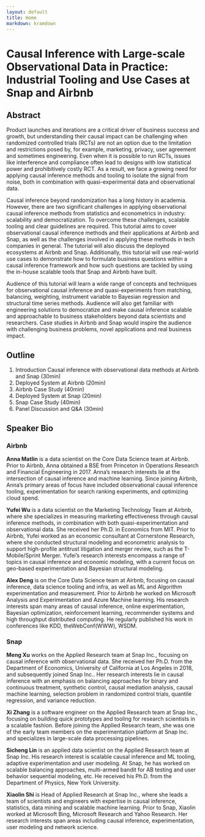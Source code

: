 ```yaml
---
layout: default
title: Home
markdown: kramdown
---
```



# Causal Inference with Large-scale Observational Data in Practice: Industrial Tooling and Use Cases at Snap and Airbnb

## Abstract
Product launches and iterations are a critical driver of business success and growth, but understanding their causal impact can be challenging when randomized controlled trials (RCTs) are not an option due to the limitation and restrictions posed by, for example, marketing, privacy, user agreement and sometimes engineering. Even when it is possible to run RCTs, issues like interference and compliance often lead to designs with low statistical power and prohibitively costly RCT. As a result, we face a growing need for applying causal inference methods and tooling to isolate the signal from noise, both in combination with quasi-experimental data and observational data.

Causal inference beyond randomization has a long history in academia. However, there are two significant challenges in applying observational causal inference methods from statistics and econometrics in industry: scalability and democratization. To overcome these challenges, scalable tooling and clear guidelines are required. This tutorial aims to cover observational causal inference methods and their applications at Airbnb and Snap, as well as the challenges involved in applying these methods in tech companies in general. The tutorial will also discuss the deployed ecosystems at Airbnb and Snap. Additionally, this tutorial will use real-world use cases to demonstrate how to formulate business questions within a causal inference framework and how such questions are tackled by using the in-house scalable tools that Snap and Airbnb have built.

Audience of this tutorial will learn a wide range of concepts and techniques for observational causal inference and quasi-experiments from matching, balancing, weighting, instrument variable to Bayesian regression and structural time series methods. Audience will also get familiar with engineering solutions to democratize and make causal inference scalable and approachable to business stakeholders beyond data scientists and researchers. Case studies in Airbnb and Snap would inspire the audience with challenging business problems, novel applications and real business impact.


## Outline

1. Introduction Causal inference with observational data methods at Airbnb and Snap (30min)
2. Deployed System at Airbnb (20min)
3. Airbnb Case Study (40min)
4. Deployed System at Snap (20min)
5. Snap Case Study (40min)
6. Panel Discussion and Q&A (30min)


## Speaker Bio

### Airbnb

__Anna Matlin__ is a data scientist on the Core Data Science team at Airbnb. Prior to Airbnb, Anna obtained a BSE from Princeton in Operations Research and Financial Engineering in 2017. Anna’s research interests lie at the intersection of causal inference and machine learning. Since joining Airbnb, Anna’s primary areas of focus have included observational causal inference tooling, experimentation for search ranking experiments, and optimizing cloud spend.

__Yufei Wu__ is a data scientist on the Marketing Technology Team at Airbnb, where she specializes in measuring marketing effectiveness through causal inference methods, in combination with both quasi-experimentation and observational data. She received her Ph.D. in Economics from MIT. Prior to Airbnb, Yufei worked as an economic consultant at Cornerstone Research, where she conducted structural modeling and econometric analysis to support high-profile antitrust litigation and merger review, such as the T-Mobile/Sprint Merger. Yufei’s research interests encompass a range of topics in causal inference and economic modeling, with a current focus on geo-based experimentation and Bayesian structural modeling.


__Alex Deng__ is on the Core Data Science team at Airbnb, focusing on causal inference, data science tooling and infra, as well as ML and Algorithm experimentation and measurement. Prior to Airbnb he worked on Microsoft Analysis and Experimentation and Azure Machine learning. His research interests span many areas of causal inference, online experimentation, Bayesian optimization, reinforcement learning, recommender systems and high throughput distributed computing. He regularly published his work in conferences like KDD, theWebConf(WWW), WSDM.


### Snap

__Meng Xu__ works on the Applied Research team at Snap Inc., focusing on causal inference with observational data. She received her Ph.D. from the Department of Economics, University of California at Los Angeles in 2018, and subsequently joined Snap Inc.. Her research interests lie in causal inference with an emphasis on balancing approaches for binary and continuous treatment, synthetic control, causal mediation analysis, causal machine learning, selection problem in randomized control trials, quantile regression, and variance reduction.

__Xi Zhang__ is a software engineer on the Applied Research team at Snap Inc., focusing on building quick prototypes and tooling for research scientists in a scalable fashion. Before joining the Applied Research team, she was one of the early team members on the experimentation platform at Snap Inc. and specializes in large-scale data processing pipelines.

__Sicheng Lin__ is an applied data scientist on the Applied Research team at Snap Inc. His research interest is scalable causal inference and ML tooling, adaptive experimentation and user modeling. At Snap, he has worked on scalable balancing approaches, multi-armed bandit for AB testing and user behavior sequential modeling, etc. He received his Ph.D. from the Department of Physics, New York University.

__Xiaolin Shi__ is Head of Applied Research at Snap Inc., where she leads a team of scientists and engineers with expertise in causal inference, statistics, data mining and scalable machine learning. Prior to Snap, Xiaolin worked at Microsoft Bing, Microsoft Research and Yahoo Research. Her research interests span areas including causal inference, experimentation, user modeling and network science.


<!-- <div class="posts">
  {% for post in paginator.posts %}
  <div class="post">
    <h1 class="post-title">
      <a href="{{ post.url }}">
        {{ post.title }}
      </a>
    </h1>

    <span class="post-date">{{ post.date | date_to_string }}</span>

    {{ post.content }}
  </div>
  {% endfor %}
</div> -->

<!-- <div class="pagination">
  {% if paginator.next_page %}
    <a class="pagination-item older" href="{{ site.baseurl }}page{{paginator.next_page}}">Older</a>
  {% else %}
    <span class="pagination-item older">Older</span>
  {% endif %}
  {% if paginator.previous_page %}
    {% if paginator.page == 2 %}
      <a class="pagination-item newer" href="{{ site.baseurl }}">Newer</a>
    {% else %}
      <a class="pagination-item newer" href="{{ site.baseurl }}page{{paginator.previous_page}}">Newer</a>
    {% endif %}
  {% else %}
    <span class="pagination-item newer">Newer</span>
  {% endif %}
</div> -->

